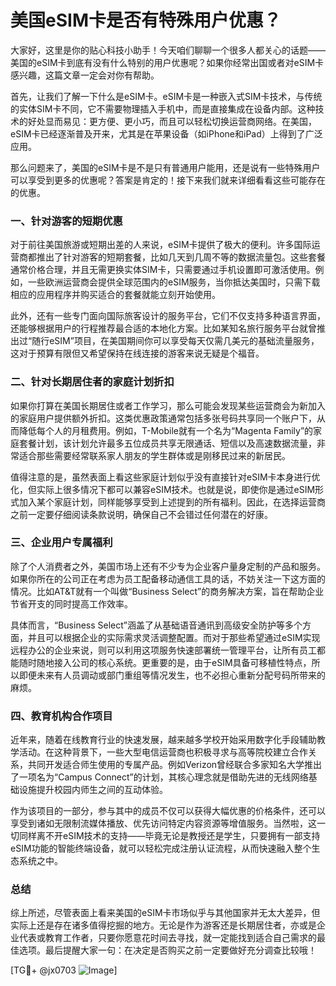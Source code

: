 # 美国eSIM卡是否有特殊用户优惠？

大家好，这里是你的贴心科技小助手！今天咱们聊聊一个很多人都关心的话题——美国的eSIM卡到底有没有什么特别的用户优惠呢？如果你经常出国或者对eSIM卡感兴趣，这篇文章一定会对你有帮助。

首先，让我们了解一下什么是eSIM卡。eSIM卡是一种嵌入式SIM卡技术，与传统的实体SIM卡不同，它不需要物理插入手机中，而是直接集成在设备内部。这种技术的好处显而易见：更方便、更小巧，而且可以轻松切换运营商网络。在美国，eSIM卡已经逐渐普及开来，尤其是在苹果设备（如iPhone和iPad）上得到了广泛应用。

那么问题来了，美国的eSIM卡是不是只有普通用户能用，还是说有一些特殊用户可以享受到更多的优惠呢？答案是肯定的！接下来我们就来详细看看这些可能存在的优惠。

### 一、针对游客的短期优惠

对于前往美国旅游或短期出差的人来说，eSIM卡提供了极大的便利。许多国际运营商都推出了针对游客的短期套餐，比如几天到几周不等的数据流量包。这些套餐通常价格合理，并且无需更换实体SIM卡，只需要通过手机设置即可激活使用。例如，一些欧洲运营商会提供全球范围内的eSIM服务，当你抵达美国时，只需下载相应的应用程序并购买适合的套餐就能立刻开始使用。

此外，还有一些专门面向国际旅客设计的服务平台，它们不仅支持多种语言界面，还能够根据用户的行程推荐最合适的本地化方案。比如某知名旅行服务平台就曾推出过“随行eSIM”项目，在美国期间你可以享受每天仅需几美元的基础流量服务，这对于预算有限但又希望保持在线连接的游客来说无疑是个福音。

### 二、针对长期居住者的家庭计划折扣

如果你打算在美国长期居住或者工作学习，那么可能会发现某些运营商会为新加入的家庭用户提供额外折扣。这类优惠政策通常包括多张号码共享同一个账户下，从而降低每个人的月租费用。例如，T-Mobile就有一个名为“Magenta Family”的家庭套餐计划，该计划允许最多五位成员共享无限通话、短信以及高速数据流量，非常适合那些需要经常联系家人朋友的学生群体或是刚移民过来的新居民。

值得注意的是，虽然表面上看这些家庭计划似乎没有直接针对eSIM卡本身进行优化，但实际上很多情况下都可以兼容eSIM技术。也就是说，即使你是通过eSIM形式加入某个家庭计划，同样能够享受到上述提到的所有福利。因此，在选择运营商之前一定要仔细阅读条款说明，确保自己不会错过任何潜在的好康。

### 三、企业用户专属福利

除了个人消费者之外，美国市场上还有不少专为企业客户量身定制的产品和服务。如果你所在的公司正在考虑为员工配备移动通信工具的话，不妨关注一下这方面的情况。比如AT&T就有一个叫做“Business Select”的商务解决方案，旨在帮助企业节省开支的同时提高工作效率。

具体而言，“Business Select”涵盖了从基础语音通讯到高级安全防护等多个方面，并且可以根据企业的实际需求灵活调整配置。而对于那些希望通过eSIM实现远程办公的企业来说，则可以利用这项服务快速部署统一管理平台，让所有员工都能随时随地接入公司的核心系统。更重要的是，由于eSIM具备可移植性特点，所以即便未来有人员调动或部门重组等情况发生，也不必担心重新分配号码所带来的麻烦。

### 四、教育机构合作项目

近年来，随着在线教育行业的快速发展，越来越多学校开始采用数字化手段辅助教学活动。在这种背景下，一些大型电信运营商也积极寻求与高等院校建立合作关系，共同开发适合师生使用的专属产品。例如Verizon曾经联合多家知名大学推出了一项名为“Campus Connect”的计划，其核心理念就是借助先进的无线网络基础设施提升校园内师生之间的互动体验。

作为该项目的一部分，参与其中的成员不仅可以获得大幅优惠的价格条件，还可以享受到诸如无限制流媒体播放、优先访问特定内容资源等增值服务。当然啦，这一切同样离不开eSIM技术的支持——毕竟无论是教授还是学生，只要拥有一部支持eSIM功能的智能终端设备，就可以轻松完成注册认证流程，从而快速融入整个生态系统之中。

### 总结

综上所述，尽管表面上看来美国的eSIM卡市场似乎与其他国家并无太大差异，但实际上还是存在诸多值得挖掘的地方。无论是作为游客还是长期居住者，亦或是企业代表或教育工作者，只要你愿意花时间去寻找，就一定能找到适合自己需求的最佳选项。最后提醒大家一句：在决定是否购买之前一定要做好充分调查比较哦！

[TG💪+ @jx0703 ![Image](https://github.com/user-attachments/assets/dbca1d08-cadb-493c-b0ec-ad6f7a83f270)]